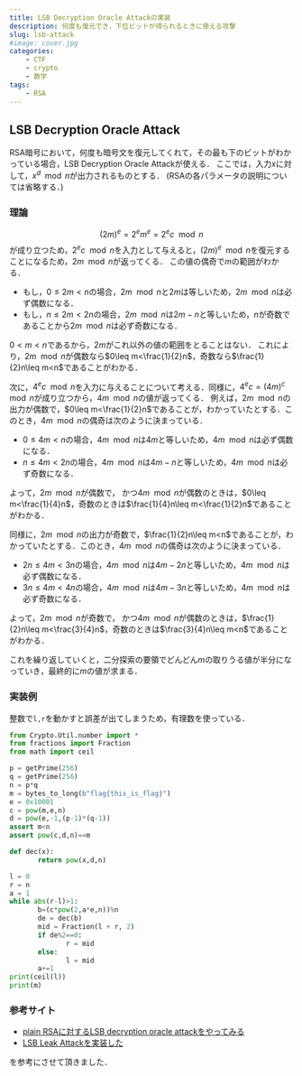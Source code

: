 ```yaml
---
title: LSB Decryption Oracle Attackの実装
description: 何度も復元でき，下位ビットが得られるときに使える攻撃
slug: lsb-attack
#image: cover.jpg
categories:
    - CTF
    - crypto
    - 数学
tags:
    - RSA
---
```



## LSB Decryption Oracle Attack
RSA暗号において，何度も暗号文を復元してくれて，その最も下のビットがわかっている場合，LSB Decryption Oracle Attackが使える．
ここでは，入力$x$に対して，$x^d\mod n$が出力されるものとする．
(RSAの各パラメータの説明については省略する．)

### 理論
$$(2m)^e = 2^em^e = 2^ec\mod n$$
が成り立つため，$2^ec\mod n$を入力として与えると，$(2m)^e\mod n$を復元することになるため，$2m \mod n$が返ってくる．
この値の偶奇で$m$の範囲がわかる．
- もし，$0\leq2m<n$の場合，$2m\mod n$と$2m$は等しいため，$2m \mod n$は必ず偶数になる．
- もし，$n\leq2m<2n$の場合，$2m\mod n$は$2m-n$と等しいため，$n$が奇数であることから$2m\mod n$は必ず奇数になる．

$0<m<n$であるから，$2m$がこれ以外の値の範囲をとることはない．
これにより，$2m\mod n$が偶数なら$0\leq m<\frac{1}{2}n$，奇数なら$\frac{1}{2}n\leq m<n$であることがわかる．

次に，$4^ec\mod n$を入力に与えることについて考える．同様に，$4^ec = (4m)^c\mod n$が成り立つから，$4m\mod n$の値が返ってくる．
例えば，$2m\mod n$の出力が偶数で，$0\leq m<\frac{1}{2}n$であることが，わかっていたとする．このとき，$4m\mod n$の偶奇は次のように決まっている．
- $0\leq4m<n$の場合，$4m\mod n$は$4m$と等しいため，$4m\mod n$は必ず偶数になる．
- $n\leq4m<2n$の場合，$4m\mod n$は$4m-n$と等しいため，$4m\mod n$は必ず奇数になる．

よって，$2m\mod n$が偶数で，
かつ$4m\mod n$が偶数のときは，$0\leq m<\frac{1}{4}n$，奇数のときは$\frac{1}{4}n\leq m<\frac{1}{2}n$であることがわかる．

同様に，$2m\mod n$の出力が奇数で，$\frac{1}{2}n\leq m<n$であることが，わかっていたとする．このとき，$4m\mod n$の偶奇は次のように決まっている．
- $2n\leq4m<3n$の場合，$4m\mod n$は$4m-2n$と等しいため，$4m\mod n$は必ず偶数になる．
- $3n\leq4m<4n$の場合，$4m\mod n$は$4m-3n$と等しいため，$4m\mod n$は必ず奇数になる．

よって，$2m\mod n$が奇数で，
かつ$4m\mod n$が偶数のときは，$\frac{1}{2}n\leq m<\frac{3}{4}n$，奇数のときは$\frac{3}{4}n\leq m<n$であることがわかる．

これを繰り返していくと，二分探索の要領でどんどん$m$の取りうる値が半分になっていき，最終的に$m$の値が求まる．

### 実装例
整数で`l,r`を動かすと誤差が出てしまうため，有理数を使っている．
```python
from Crypto.Util.number import *
from fractions import Fraction
from math import ceil

p = getPrime(256)
q = getPrime(256)
n = p*q
m = bytes_to_long(b"flag{this_is_flag}")
e = 0x10001
c = pow(m,e,n)
d = pow(e,-1,(p-1)*(q-1))
assert m<n
assert pow(c,d,n)==m

def dec(x):
       return pow(x,d,n)

l = 0
r = n
a = 1
while abs(r-l)>1:
       b=(c*pow(2,a*e,n))%n
       de = dec(b)
       mid = Fraction(l + r, 2)
       if de%2==0:
              r = mid
       else:
              l = mid
       a+=1
print(ceil(l))
print(m)
```


### 参考サイト

- [plain RSAに対するLSB decryption oracle attackをやってみる](https://inaz2.hatenablog.com/entry/2016/11/09/220529)
- [LSB Leak Attackを実装した](https://kmyk.github.io/blog/blog/2017/06/24/lsb-leak-attack/)

を参考にさせて頂きました．